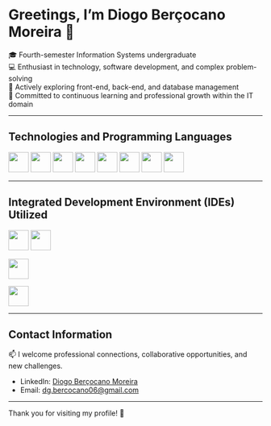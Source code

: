
# Greetings, I’m Diogo Berçocano Moreira 👋

🎓 Fourth-semester Information Systems undergraduate  
💻 Enthusiast in technology, software development, and complex problem-solving  
🌱 Actively exploring front-end, back-end, and database management  
🚀 Committed to continuous learning and professional growth within the IT domain  

---

## Technologies and Programming Languages

<p>
  <img src="https://cdn.jsdelivr.net/gh/devicons/devicon@latest/icons/html5/html5-original.svg" width="40" height="40"/>
  <img src="https://cdn.jsdelivr.net/gh/devicons/devicon@latest/icons/css3/css3-original.svg" width="40" height="40"/>
  <img src="https://cdn.jsdelivr.net/gh/devicons/devicon@latest/icons/javascript/javascript-original.svg" width="40" height="40"/>
  <img src="https://cdn.jsdelivr.net/gh/devicons/devicon@latest/icons/python/python-original.svg" width="40" height="40"/>
  <img src="https://cdn.jsdelivr.net/gh/devicons/devicon@latest/icons/csharp/csharp-original.svg" width="40" height="40"/>
  <img src="https://cdn.jsdelivr.net/gh/devicons/devicon@latest/icons/c/c-original.svg"  width="40" height="40"/>
  <img src="https://cdn.jsdelivr.net/gh/devicons/devicon@latest/icons/mysql/mysql-original-wordmark.svg" width="40" height="40"/>
  <img src="https://cdn.jsdelivr.net/gh/devicons/devicon@latest/icons/microsoftsqlserver/microsoftsqlserver-original.svg" width="40" height="40"/>
</p>

---

## Integrated Development Environment (IDEs) Utilized

<p>
  <img src="https://cdn.jsdelivr.net/gh/devicons/devicon@latest/icons/vscode/vscode-original.svg"
width="40" height="40"/>
  
  <img src="https://cdn.jsdelivr.net/gh/devicons/devicon@latest/icons/visualstudio/visualstudio-original.svg" width="40" height="40"/>
  
  <img src="https://cdn.jsdelivr.net/gh/devicons/devicon@latest/icons/pycharm/pycharm-original.svg"
width="40" height="40"/>

  <img src="https://cdn.jsdelivr.net/gh/devicons/devicon@latest/icons/intellij/intellij-original.svg" 
width="40" height="40"/>
          
</p>

---

## Contact Information

📫 I welcome professional connections, collaborative opportunities, and new challenges.  
- LinkedIn: [Diogo Berçocano Moreira](https://www.linkedin.com/in/diogo-berçocano-moreira-54683a338)  
- Email: dg.bercocano06@gmail.com  

---

Thank you for visiting my profile! 🚀
